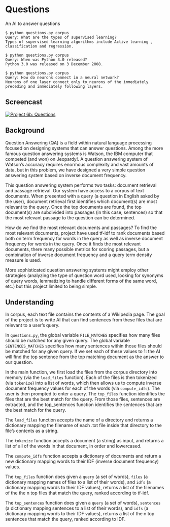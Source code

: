# Questions
An AI to answer questions
```
$ python questions.py corpus
Query: What are the types of supervised learning?
Types of supervised learning algorithms include Active learning , classification and regression.

$ python questions.py corpus
Query: When was Python 3.0 released?
Python 3.0 was released on 3 December 2008.

$ python questions.py corpus
Query: How do neurons connect in a neural network?
Neurons of one layer connect only to neurons of the immediately preceding and immediately following layers.
```
## Screencast
[![Project 6b: Questions](https://img.youtube.com/vi/EsQNLzHgrjQ/0.jpg)](https://youtu.be/EsQNLzHgrjQ)

## Background
Question Answering (QA) is a field within natural language processing focused on designing systems that can answer questions. Among the more famous question answering systems is Watson, the IBM computer that competed (and won) on Jeopardy!. A question answering system of Watson’s accuracy requires enormous complexity and vast amounts of data, but in this problem, we have designed a very simple question answering system based on inverse document frequency.

This question answering system performs two tasks: document retrieval and passage retrieval. Our system have access to a corpus of text documents. When presented with a query (a question in English asked by the user), document retrieval first identifies which document(s) are most relevant to the query. Once the top documents are found, the top document(s) are subdivided into passages (in this case, sentences) so that the most relevant passage to the question can be determined.

How do we find the most relevant documents and passages? To find the most relevant documents, project have used tf-idf to rank documents based both on term frequency for words in the query as well as inverse document frequency for words in the query. Once it finds the most relevant documents, there many possible metrics for scoring passages, but a combination of inverse document frequency and a query term density measure is used.

More sophisticated question answering systems might employ other strategies (analyzing the type of question word used, looking for synonyms of query words, lemmatizing to handle different forms of the same word, etc.) but this project limited to being simple.

## Understanding
In corpus, each text file contains the contents of a Wikipedia page. The goal of the project is to write AI that can find sentences from these files that are relevant to a user’s query.

In `questions.py`, the global variable `FILE_MATCHES` specifies how many files should be matched for any given query. The global variable `SENTENCES_MATCHES` specifies how many sentences within those files should be matched for any given query. If we set each of these values to 1: the AI will find the top sentence from the top matching document as the answer to our question. 

In the main function, we first load the files from the corpus directory into memory (via the `load_files` function). Each of the files is then tokenized (via `tokenize`) into a list of words, which then allows us to compute inverse document frequency values for each of the words (via `compute_idfs`). The user is then prompted to enter a query. The `top_files` function identifies the files that are the best match for the query. From those files, sentences are extracted, and the top_sentences function identifies the sentences that are the best match for the query.

The `load_files` function accepts the name of a directory and returns a dictionary mapping the filename of each .txt file inside that directory to the file’s contents as a string.

The `tokenize` function accepts a document (a string) as input, and returns a list of all of the words in that document, in order and lowercased.

The `compute_idfs` function accepts a dictionary of documents and return a new dictionary mapping words to their IDF (inverse document frequency) values.

The `top_files` function does given a `query` (a set of words), `files` (a dictionary mapping names of files to a list of their words), and `idfs` (a dictionary mapping words to their IDF values), returns a list of the filenames of the the n top files that match the query, ranked according to tf-idf.

The `top_sentences` function does given a `query` (a set of words), `sentences` (a dictionary mapping sentences to a list of their words), and `idfs` (a dictionary mapping words to their IDF values), returns a list of the n top sentences that match the query, ranked according to IDF.